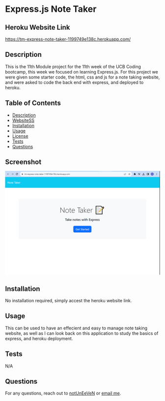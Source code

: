 # Express.js Note Taker

## Heroku Website Link

https://tm-express-note-taker-1199749e138c.herokuapp.com/

## Description

This is the 11th Module project for the 11th week of the UCB Coding bootcamp, this week we focused on learning Express.js. For this project we were given some starter code, the html, css and js for a note taking website, and were asked to code the back end with express, and deployed to heroku. 

## Table of Contents
- [Description](#description)
- [WebsiteSS](#Screenshot)
- [Installation](#installation)
- [Usage](#usage)
- [License](#license)
- [Tests](#tests)
- [Questions](#questions)

## Screenshot 

![Alt text](./Assets/herokuSS.PNG)

## Installation

No installation required, simply accest the heroku website link. 

## Usage 

This can be used to have an effecient and easy to manage note taking website, as well as I can look back on this application to study the basics of express, and heroku deployment.

## Tests

N/A
## Questions

For any questions, reach out to [notUnEeVeN](https://github.com/notUnEeVeN) or [email me](mailto:tybalt.mallet@gmail.com).
